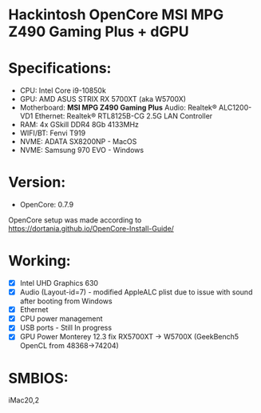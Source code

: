 # Hackintosh OpenCore MSI MPG Z490 Gaming Plus + dGPU

# Specifications:
* CPU: Intel Core i9-10850k
* GPU: AMD ASUS STRIX RX 5700XT (aka W5700X)
* Motherboard: **MSI MPG Z490 Gaming Plus**
                 Audio: Realtek® ALC1200-VD1
                 Ethernet: Realtek® RTL8125B-CG 2.5G LAN Controller
* RAM: 4x GSkill DDR4 8Gb 4133MHz
* WIFI/BT: Fenvi T919
* NVME: ADATA SX8200NP - MacOS
* NVME: Samsung 970 EVO - Windows

# Version:
* OpenCore: 0.7.9

OpenCore setup was made according to https://dortania.github.io/OpenCore-Install-Guide/

# Working:
- [x] Intel UHD Graphics 630
- [x] Audio (Layout-id=7) - modified AppleALC plist due to issue with sound after booting from Windows
- [x] Ethernet
- [x] CPU power management
- [x] USB ports - Still In progress
- [x] GPU Power Monterey 12.3 fix RX5700XT -> W5700X (GeekBench5 OpenCL from 48368->74204)

# SMBIOS:
iMac20,2
